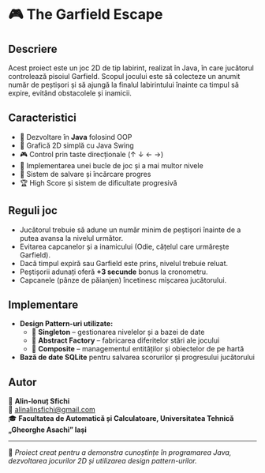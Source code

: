 # 🎮 The Garfield Escape

## Descriere
Acest proiect este un joc 2D de tip labirint, realizat în Java, în care jucătorul controlează pisoiul Garfield. 
Scopul jocului este să colecteze un anumit număr de peștișori și să ajungă la finalul labirintului înainte ca timpul să expire, evitând obstacolele și inamicii.

## Caracteristici
- 🚀 Dezvoltare în **Java** folosind OOP
- 🎨 Grafică 2D simplă cu Java Swing
- 🎮 Control prin taste direcționale (↑ ↓ ← →)
- 🔄 Implementarea unei bucle de joc și a mai multor nivele
- 💾 Sistem de salvare și încărcare progres
- 🏆 High Score și sistem de dificultate progresivă

## Reguli joc
- Jucătorul trebuie să adune un număr minim de peștișori înainte de a putea avansa la nivelul următor.
- Evitarea capcanelor și a inamicului (Odie, cățelul care urmărește Garfield).
- Dacă timpul expiră sau Garfield este prins, nivelul trebuie reluat.
- Peștișorii adunați oferă **+3 secunde** bonus la cronometru.
- Capcanele (pânze de păianjen) încetinesc mișcarea jucătorului.

## Implementare
- **Design Pattern-uri utilizate:**
  - 🔹 **Singleton** – gestionarea nivelelor și a bazei de date
  - 🔹 **Abstract Factory** – fabricarea diferitelor stări ale jocului
  - 🔹 **Composite** – managementul entităților și obiectelor de pe hartă
- **Bază de date SQLite** pentru salvarea scorurilor și progresului jucătorului

## Autor
👤 **Alin-Ionuț Sfichi**  
📧 alinalinsfichi@gmail.com  
🎓 **Facultatea de Automatică și Calculatoare, Universitatea Tehnică „Gheorghe Asachi” Iași**  

---
🚀 *Proiect creat pentru a demonstra cunoștințe în programarea Java, dezvoltarea jocurilor 2D și utilizarea design pattern-urilor.*
